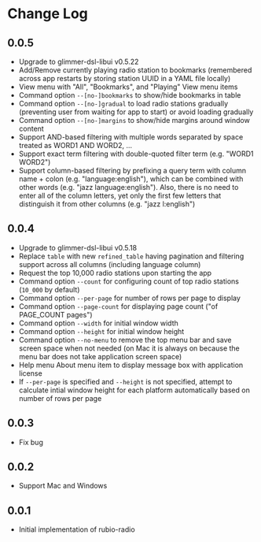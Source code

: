 # Change Log

## 0.0.5

- Upgrade to glimmer-dsl-libui v0.5.22
- Add/Remove currently playing radio station to bookmarks (remembered across app restarts by storing station UUID in a YAML file locally)
- View menu with "All", "Bookmarks", and "Playing" View menu items
- Command option `--[no-]bookmarks` to show/hide bookmarks in table
- Command option `--[no-]gradual` to load radio stations gradually (preventing user from waiting for app to start) or avoid loading gradually
- Command option `--[no-]margins` to show/hide margins around window content
- Support AND-based filtering with multiple words separated by space treated as WORD1 AND WORD2, ...
- Support exact term filtering with double-quoted filter term (e.g. "WORD1 WORD2")
- Support column-based filtering by prefixing a query term with column name + colon (e.g. "language:english"), which can be combined with other words (e.g. "jazz language:english"). Also, there is no need to enter all of the column letters, yet only the first few letters that distinguish it from other columns (e.g. "jazz l:english")

## 0.0.4

- Upgrade to glimmer-dsl-libui v0.5.18
- Replace `table` with new `refined_table` having pagination and filtering support across all columns (including language column)
- Request the top 10,000 radio stations upon starting the app
- Command option `--count` for configuring count of top radio stations (`10_000` by default)
- Command option `--per-page` for number of rows per page to display
- Command option `--page-count` for displaying page count ("of PAGE_COUNT pages")
- Command option `--width` for initial window width
- Command option `--height` for initial window height
- Command option `--no-menu` to remove the top menu bar and save screen space when not needed (on Mac it is always on because the menu bar does not take application screen space)
- Help menu About menu item to display message box with application license
- If `--per-page` is specified and `--height` is not specified, attempt to calculate intial window height for each platform automatically based on number of rows per page

## 0.0.3

- Fix bug

## 0.0.2

- Support Mac and Windows

## 0.0.1

- Initial implementation of rubio-radio
